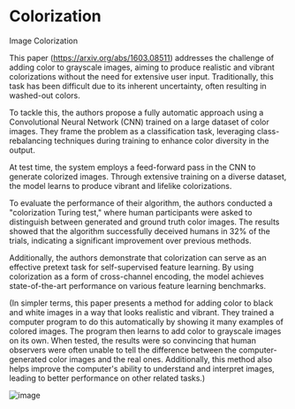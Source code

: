 # Colorization
Image Colorization

This paper (https://arxiv.org/abs/1603.08511) addresses the challenge of adding color to grayscale images, aiming to produce realistic and vibrant colorizations without the need for extensive user input. Traditionally, this task has been difficult due to its inherent uncertainty, often resulting in washed-out colors.

To tackle this, the authors propose a fully automatic approach using a Convolutional Neural Network (CNN) trained on a large dataset of color images. They frame the problem as a classification task, leveraging class-rebalancing techniques during training to enhance color diversity in the output.

At test time, the system employs a feed-forward pass in the CNN to generate colorized images. Through extensive training on a diverse dataset, the model learns to produce vibrant and lifelike colorizations.

To evaluate the performance of their algorithm, the authors conducted a "colorization Turing test," where human participants were asked to distinguish between generated and ground truth color images. The results showed that the algorithm successfully deceived humans in 32% of the trials, indicating a significant improvement over previous methods.

Additionally, the authors demonstrate that colorization can serve as an effective pretext task for self-supervised feature learning. By using colorization as a form of cross-channel encoding, the model achieves state-of-the-art performance on various feature learning benchmarks.

(In simpler terms, this paper presents a method for adding color to black and white images in a way that looks realistic and vibrant. They trained a computer program to do this automatically by showing it many examples of colored images. The program then learns to add color to grayscale images on its own. When tested, the results were so convincing that human observers were often unable to tell the difference between the computer-generated color images and the real ones. Additionally, this method also helps improve the computer's ability to understand and interpret images, leading to better performance on other related tasks.)

![image](https://github.com/user-attachments/assets/58021081-8092-4799-8cce-a1e7493dad08)
